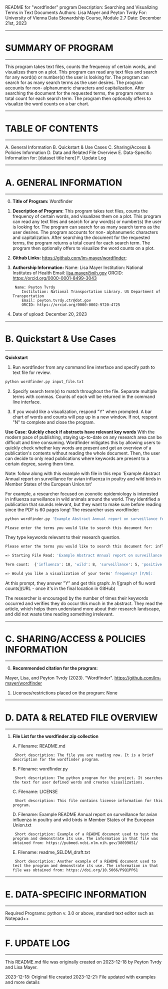 README for "wordfinder" program
Description: Searching and Visualizing Terms in Text Documents
Authors: Lisa Mayer and Peyton Tvrdy
For: University of Vienna Data Stewardship Course, Module 2.7
Date: December 21st, 2023

----------------------------------------------------------------
# SUMMARY OF PROGRAM
----------------------------------------------------------------

This program takes text files, counts the frequency of certain words, and visualizes them on a plot. 
This program can read any text files and search for any word(s) or number(s) the user is looking for. 
The program can search for as many search terms as the user desires. The program accounts for non-
alphanumeric characters and capitalization. After searching the document for the requested terms, the 
program returns a total count for each search term. The program then optionally offers to visualize 
the word counts on a bar chart.


----------------------------------------------------------------
# TABLE OF CONTENTS
----------------------------------------------------------------

A. General Information
B. Quickstart & Use Cases
C. Sharing/Access & Policies Information
D. Data and Related File Overview
E. Data-Specific Information for: [dataset title here]
F. Update Log



----------------------------------------------------------------
# A. GENERAL INFORMATION
----------------------------------------------------------------

0. **Title of Program:** Wordfinder 
   

1. **Description of Program:** This program takes text files, counts the frequency of 
certain words, and visualizes them on a plot. This program can read any text files 
and search for any word(s) or number(s) the user is looking for. The program can 
search for as many search terms as the user desires. The program accounts for non-
alphanumeric characters and capitalization. After searching the document for the 
requested terms, the program returns a total count for each search term. The program 
then optionally offers to visualize the word counts on a plot.
   

2. **Github Links:** https://github.com/lm-mayer/wordfinder; 
       


3. **Authorship Information:** 
        Name: Lisa Mayer
           Institution: National Institutes of Health
           Email: lisa.mayer@nih.gov
		   ORCID: https://orcid.org/0000-0001-8499-3043

        Name: Peyton Tvrdy
           Institution: National Transportation Library. US Department of Transportation
           Email: peyton.tvrdy.ctr@dot.gov
		   ORCID: https://orcid.org/0000-0002-9720-4725
	   

4. Date of upload: December 20, 2023   

----------------------------------------------------------------
# B. Quickstart & Use Cases
----------------------------------------------------------------
**Quickstart**
1. Run wordfinder from any command line interface and specify path to text file for review.
```bash
python wordfinder.py input_file.txt
```

2. Specify search term(s) to match throughout the file. Separate multiple terms with commas. Counts of each will be returned in the command line interface.

3.  If you would like a visualization, respond "Y" when prompted. A bar chart of words and counts will pop up in a new window. If not, respont "N" to complete and close the program.

**Use Case: Quickly check if abstracts have relevant key words**
With the modern pace of publishing, staying up-to-date on any research area can be difficult and time consuming. Wordfinder mitigates this by allowing users to quickly check whether key words are present and get an overview of a publication's contents without reading the whole document. Then, the user can decide to only read publications where keywords are present to a certain degree, saving them time.

Note: follow along with this example with file in this repo 'Example Abstract Annual report on surveillance for avian influenza in poultry and wild birds in Member States of the European Union.txt'

For example, a researcher focused on zoonotic epidemiology is interested in influenza surveillance in wild animals around the world. They identified a publication that sounds relevant, but they want to make sure before reading since the PDF is 60 pages long! The researcher uses wordfinder:
 ```bash
 python wordfinder.py 'Example Abstract Annual report on surveillance for avian influenza in poultry and wild birds in Member States of the European Union.txt'

 Please enter the terms you would like to search this document for: 
 ```
They type keywords relevant to their research question. 

```bash
Please enter the terms you would like to search this document for: influenza, wild, surveillance, positive

=> Starting File Read: 'Example Abstract Annual report on surveillance for avian influenza in poultry and wild birds in Member States of the European Union.txt'

Term count:  {'influenza': 10, 'wild': 8, 'surveillance': 5, 'positive': 8}

=> Would you like a visualization of your terms' frequency? [Y/N]:
```
At this prompt, they answer "Y" and get this graph: /n
![graph of flu word counts](URL - once it's in the final location in GitHub)

The researcher is encouraged by the number of times their keywords occurred and verifies they do occur this much in the abstract. They read the article, which helps them understand more about their research landscape, and did not waste time reading something irrelevant.

----------------------------------------------------------------
# C. SHARING/ACCESS & POLICIES INFORMATION 
----------------------------------------------------------------

0. **Recommended citation for the program:**

Mayer, Lisa, and Peyton Tvrdy (2023). "Wordfinder". https://github.com/lm-mayer/wordfinder


1. Licenses/restrictions placed on the program: None
   

----------------------------------------------------------------
# D. DATA & RELATED FILE OVERVIEW
----------------------------------------------------------------

1. **File List for the wordfinder.zip collection**   
        
   A. Filename: README.md
          
        Short description: The file you are reading now. It is a brief description for the wordfinder program. 
         

   B. Filename: wordfinder.py
           
        Short description: The python program for the project. It searches the text for user defined words and creates visualizations.
			
      
   C. Filename: LICENSE
           
        Short description: This file contains license information for this program. 
			

   D. Filename: Example README Annual report on surveillance for avian influenza in poultry and wild birds in Member States of the European Union.txt
         
        Short description: Example of a README document used to test the program and demonstrate its use. The information in that file was obtained from: https://pubmed.ncbi.nlm.nih.gov/38099051/
         
 
   E. Filename: readme_SELDM_draft.txt
          
        Short description: Another example of a README document used to test the program and demonstrate its use. The information in that file was obtained from: https://doi.org/10.5066/P9Q1PP61
        

----------------------------------------------------------------
# E. DATA-SPECIFIC INFORMATION  
----------------------------------------------------------------

Required Programs: python v. 3.0 or above, standard text editor such as Notepad++


----------------------------------------------------------------
# F. UPDATE LOG
----------------------------------------------------------------

This README.md file was originally created on 2023-12-18 by Peyton Tvrdy and Lisa Mayer.

2023-12-18: Original file created
2023-12-21: File updated with examples and more details
